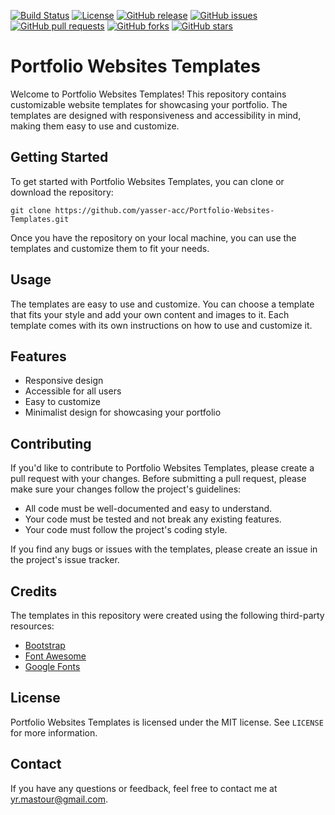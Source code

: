 [![Build Status](https://travis-ci.com/{yasser-acc}/{Portfolio-websites-templates}.svg?branch={main})](https://travis-ci.com/{yasser-acc}/{Portfolio-websites-templates}) [![License](https://img.shields.io/badge/license-MIT-blue.svg)](https://opensource.org/licenses/MIT) [![GitHub release](https://img.shields.io/github/release/{yasser-acc}/{Portfolio-websites-templates}.svg)](https://github.com/{yasser-acc}/{Portfolio-websites-templates}/releases) [![GitHub issues](https://img.shields.io/github/issues/{yasser-acc}/{Portfolio-websites-templates}.svg)](https://github.com/{yasser-acc}/{Portfolio-websites-templates}/issues) [![GitHub pull requests](https://img.shields.io/github/issues-pr/{yasser-acc}/{Portfolio-websites-templates}.svg)](https://github.com/{yasser-acc}/{Portfolio-websites-templates}/pulls) [![GitHub forks](https://img.shields.io/github/forks/{yasser-acc}/{Portfolio-websites-templates}.svg?style=social&label=Fork&maxAge=2592000)](https://github.com/{yasser-acc}/{Portfolio-websites-templates}/fork) [![GitHub stars](https://img.shields.io/github/stars/{yasser-acc}/{Portfolio-websites-templates}.svg?style=social&label=Star&maxAge=2592000)](https://github.com/{yasser-acc}/{Portfolio-websites-templates}/stargazers/)

# Portfolio Websites Templates

Welcome to Portfolio Websites Templates! This repository contains customizable website templates for showcasing your portfolio. The templates are designed with responsiveness and accessibility in mind, making them easy to use and customize.

## Getting Started

To get started with Portfolio Websites Templates, you can clone or download the repository:

```
git clone https://github.com/yasser-acc/Portfolio-Websites-Templates.git

```
Once you have the repository on your local machine, you can use the templates and customize them to fit your needs. 

## Usage

The templates are easy to use and customize. You can choose a template that fits your style and add your own content and images to it. Each template comes with its own instructions on how to use and customize it. 

## Features

- Responsive design
- Accessible for all users
- Easy to customize
- Minimalist design for showcasing your portfolio

## Contributing

If you'd like to contribute to Portfolio Websites Templates, please create a pull request with your changes. Before submitting a pull request, please make sure your changes follow the project's guidelines:

- All code must be well-documented and easy to understand.
- Your code must be tested and not break any existing features.
- Your code must follow the project's coding style.

If you find any bugs or issues with the templates, please create an issue in the project's issue tracker.

## Credits

The templates in this repository were created using the following third-party resources:

- [Bootstrap](https://getbootstrap.com/)
- [Font Awesome](https://fontawesome.com/)
- [Google Fonts](https://fonts.google.com/)

## License

Portfolio Websites Templates is licensed under the MIT license. See `LICENSE` for more information.

## Contact

If you have any questions or feedback, feel free to contact me at yr.mastour@gmail.com.